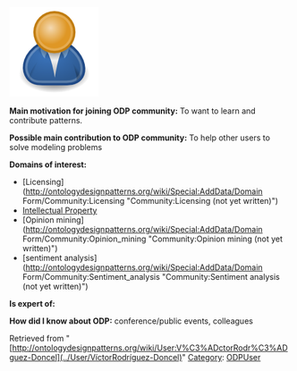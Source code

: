 [![Image:ODPUser.png](../images/a/a6/ODPUser.png)](../Image/ODPUser.png "Image:ODPUser.png")




  





__Main motivation for joining ODP community:__ To want to learn and contribute patterns.


__Possible main contribution to ODP community:__ To help other users to solve modeling problems


__Domains of interest:__



* [Licensing](http://ontologydesignpatterns.org/wiki/Special:AddData/Domain Form/Community:Licensing "Community:Licensing (not yet written)")
* [Intellectual Property](../Community/Intellectual_Property "Community:Intellectual Property")
* [Opinion mining](http://ontologydesignpatterns.org/wiki/Special:AddData/Domain Form/Community:Opinion_mining "Community:Opinion mining (not yet written)")
* [sentiment analysis](http://ontologydesignpatterns.org/wiki/Special:AddData/Domain Form/Community:Sentiment_analysis "Community:Sentiment analysis (not yet written)")


__Is expert of:__


  

__How did I know about ODP:__ conference/public events, colleagues






Retrieved from "[http://ontologydesignpatterns.org/wiki/User:V%C3%ADctorRodr%C3%ADguez-Doncel](../User/VíctorRodríguez-Doncel)"
 [Category](http://ontologydesignpatterns.org/wiki/Special:Categories "Special:Categories"): [ODPUser](../Category/ODPUser "Category:ODPUser")